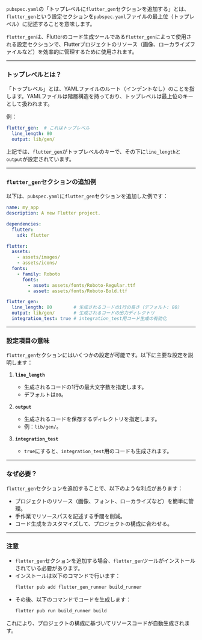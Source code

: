 `pubspec.yaml`の「トップレベルに`flutter_gen`セクションを追加する」とは、`flutter_gen`という設定セクションを`pubspec.yaml`ファイルの最上位（トップレベル）に記述することを意味します。

`flutter_gen`は、Flutterのコード生成ツールである`flutter_gen`によって使用される設定セクションで、Flutterプロジェクトのリソース（画像、ローカライズファイルなど）を効率的に管理するために使用されます。

---

### **トップレベルとは？**
「トップレベル」とは、YAMLファイルのルート（インデントなし）のことを指します。YAMLファイルは階層構造を持っており、トップレベルは最上位のキーとして扱われます。

例：
```yaml
flutter_gen:  # これはトップレベル
  line_length: 80
  output: lib/gen/
```

上記では、`flutter_gen`がトップレベルのキーで、その下に`line_length`と`output`が設定されています。

---

### **`flutter_gen`セクションの追加例**
以下は、`pubspec.yaml`に`flutter_gen`セクションを追加した例です：

```yaml
name: my_app
description: A new Flutter project.

dependencies:
  flutter:
    sdk: flutter

flutter:
  assets:
    - assets/images/
    - assets/icons/
  fonts:
    - family: Roboto
      fonts:
        - asset: assets/fonts/Roboto-Regular.ttf
        - asset: assets/fonts/Roboto-Bold.ttf

flutter_gen:
  line_length: 80        # 生成されるコードの1行の長さ（デフォルト: 80）
  output: lib/gen/       # 生成されるコードの出力ディレクトリ
  integration_test: true # integration_test用コード生成の有効化
```

---

### **設定項目の意味**
`flutter_gen`セクションにはいくつかの設定が可能です。以下に主要な設定を説明します：

1. **`line_length`**
   - 生成されるコードの1行の最大文字数を指定します。
   - デフォルトは`80`。

2. **`output`**
   - 生成されるコードを保存するディレクトリを指定します。
   - 例：`lib/gen/`。

3. **`integration_test`**
   - `true`にすると、`integration_test`用のコードも生成されます。

---

### **なぜ必要？**
`flutter_gen`セクションを追加することで、以下のような利点があります：
- プロジェクトのリソース（画像、フォント、ローカライズなど）を簡単に管理。
- 手作業でリソースパスを記述する手間を削減。
- コード生成をカスタマイズして、プロジェクトの構成に合わせる。

---

### **注意**
- `flutter_gen`セクションを追加する場合、`flutter_gen`ツールがインストールされている必要があります。
- インストールは以下のコマンドで行います：
  ```bash
  flutter pub add flutter_gen_runner build_runner
  ```
- その後、以下のコマンドでコードを生成します：
  ```bash
  flutter pub run build_runner build
  ```

これにより、プロジェクトの構成に基づいてリソースコードが自動生成されます。
